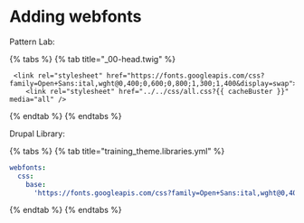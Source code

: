 # Adding webfonts

Pattern Lab:

{% tabs %}
{% tab title="\_00-head.twig" %}
```markup
 <link rel="stylesheet" href="https://fonts.googleapis.com/css?family=Open+Sans:ital,wght@0,400;0,600;0,800;1,300;1,400&display=swap">
    <link rel="stylesheet" href="../../css/all.css?{{ cacheBuster }}" media="all" />
```
{% endtab %}
{% endtabs %}

Drupal Library:

{% tabs %}
{% tab title="training\_theme.libraries.yml" %}
```yaml
webfonts:
  css:
    base:
      'https://fonts.googleapis.com/css?family=Open+Sans:ital,wght@0,400;0,600;0,800;1,300;1,400&display=swap': { type: external, minified: true }
```
{% endtab %}
{% endtabs %}

